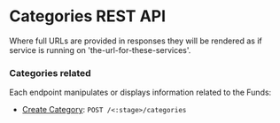 # Categories REST API

Where full URLs are provided in responses they will be rendered as if service
is running on 'the-url-for-these-services'.

### Categories related

Each endpoint manipulates or displays information related to the Funds:

* [Create Category](docs/categories/create_category.md): `POST /<:stage>/categories`
